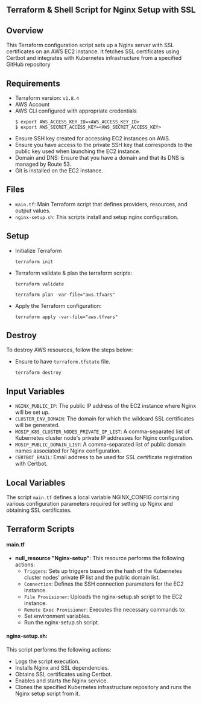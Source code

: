 ## Terraform & Shell Script for Nginx Setup with SSL

## Overview
This Terraform configuration script sets up a Nginx server with SSL certificates on an AWS EC2 instance.
It fetches SSL certificates using Certbot and integrates with Kubernetes infrastructure from a specified GitHub repository

## Requirements

* Terraform version: `v1.8.4`
* AWS Account
* AWS CLI configured with appropriate credentials
  ```
  $ export AWS_ACCESS_KEY_ID=<AWS_ACCESS_KEY_ID>
  $ export AWS_SECRET_ACCESS_KEY=<AWS_SECRET_ACCESS_KEY>
  ```
* Ensure SSH key created for accessing EC2 instances on AWS.
* Ensure you have access to the private SSH key that corresponds to the public key used when launching the EC2 instance.
* Domain and DNS: Ensure that you have a domain and that its DNS is managed by Route 53.
* Git is installed on the EC2 instance.

## Files
* `main.tf`: Main Terraform script that defines providers, resources, and output values.
* `nginx-setup.sh`: This scripts install and setup nginx configuration.

## Setup
* Initialize Terraform
  ```
  terraform init
  ```
* Terraform validate & plan the terraform scripts:
  ```
  terraform validate
  ```
  ```
  terraform plan -var-file="aws.tfvars"
  ```
* Apply the Terraform configuration:
  ```
  terraform apply -var-file="aws.tfvars"
  ```

## Destroy
To destroy AWS resources, follow the steps below:
* Ensure to have `terraform.tfstate` file.
  ```
  terraform destroy
  ```

## Input Variables
* `NGINX_PUBLIC_IP`: The public IP address of the EC2 instance where Nginx will be set up.
* `CLUSTER_ENV_DOMAIN`: The domain for which the wildcard SSL certificates will be generated.
* `MOSIP_K8S_CLUSTER_NODES_PRIVATE_IP_LIST`: A comma-separated list of Kubernetes cluster node's private IP addresses for Nginx configuration.
* `MOSIP_PUBLIC_DOMAIN_LIST`: A comma-separated list of public domain names associated for Nginx configuration.
* `CERTBOT_EMAIL`: Email address to be used for SSL certificate registration with Certbot.

## Local Variables
The script `main.tf` defines a local variable NGINX_CONFIG containing various configuration parameters required for setting up Nginx and obtaining SSL certificates.

## Terraform Scripts

#### main.tf

* **null_resource "Nginx-setup"**: This resource performs the following actions:
  * `Triggers`: Sets up triggers based on the hash of the Kubernetes cluster nodes' private IP list and the public domain list.
  * `Connection`: Defines the SSH connection parameters for the EC2 instance.
  * `File Provisioner`: Uploads the nginx-setup.sh script to the EC2 instance.
  * `Remote Exec Provisioner`: Executes the necessary commands to:
  * Set environment variables.
  * Run the nginx-setup.sh script.

#### nginx-setup.sh: 
This script performs the following actions:
  * Logs the script execution.
  * Installs Nginx and SSL dependencies.
  * Obtains SSL certificates using Certbot.
  * Enables and starts the Nginx service.
  * Clones the specified Kubernetes infrastructure repository and runs the Nginx setup script from it.
